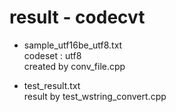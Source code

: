 result - codecvt
===============

- sample_utf16be_utf8.txt <br/>
codeset : utf8 <br/>
created by conv_file.cpp <br/>

- test_result.txt <br/>
result by test_wstring_convert.cpp <br/>

